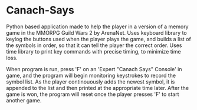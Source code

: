 # Canach-Says

Python based application made to help the player in a version of a memory game in the MMORPG Guild Wars 2 by ArenaNet.
Uses keyboard library to keylog the buttons used when the player plays the game, and builds a list of the symbols in order, so that it can tell the player the correct order.
Uses time library to print key commands with precise timing, to minimize time loss.

When program is run, press 'F' on an 'Expert "Canach Says" Console' in game, and the program will begin monitoring keystrokes to record the symbol list. As the player continouously
adds the newest symbol, it is appended to the list and then printed at the appropriate time later. After the game is won, the program will reset once the player presses 'F'
to start another game.
